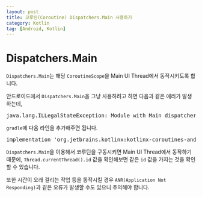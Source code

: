 ```yaml
---
layout: post
title: 코루틴(Coroutine) Dispatchers.Main 사용하기
category: Kotlin
tag: [Android, Kotlin]
---
```


# Dispatchers.Main

`Dispatchers.Main`는 해당 `CoroutineScope`을 Main UI Thread에서 동작시키도록 합니다.

안드로이드에서 `Dispatchers.Main`을 그냥 사용하려고 하면 다음과 같은 에러가 발생하는데, 

<pre class="prettyprint">
java.lang.ILLegalStateException: Module with Main dispatcher is missing. Add dependency with required Main dispatcher, e.g. 'kotlinx-coroutines-android'
</pre>

`gradle`에 다음 라인을 추가해주면 됩니다.

<pre class="prettyprint">
implementation 'org.jetbrains.kotlinx:kotlinx-coroutines-android:1.3.1'
</pre>

`Dispatchers.Main`을 이용해서 코루틴을 구동시키면 Main UI Thread에서 동작하기 때문에, 
`Thread.currentThread().id` 값을 확인해보면 같은 `id` 값을 가지는 것을 확인할 수 있습니다. 

또한 시간이 오래 걸리는 작업 등을 동작시킬 경우 `ANR(Application Not Responding)`과 같은 오류가 발생할 수도 있으니 주의해야 합니다.